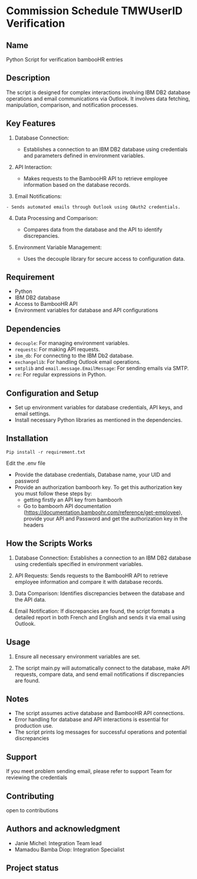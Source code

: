 # Commission Schedule TMWUserID Verification

## Name
Python Script for verification bambooHR entries

## Description
The script is designed for complex interactions involving IBM DB2 database operations and email communications via Outlook. It involves data fetching, manipulation, comparison, and notification processes.

## Key Features 

1. Database Connection:

    - Establishes a connection to an IBM DB2 database using credentials and parameters defined in environment variables.

2.  API Interaction:

    - Makes requests to the BambooHR API to retrieve employee information based on the database records.

3.   Email Notifications: 

    - Sends automated emails through Outlook using OAuth2 credentials.

4.  Data Processing and Comparison: 
 
    - Compares data from the database and the API to identify discrepancies.

5.  Environment Variable Management: 

    - Uses the decouple library for secure access to configuration data.

## Requirement
- Python
- IBM DB2 database
- Access to BambooHR API
- Environment variables for database and API configurations

## Dependencies 

- `decouple`: For managing environment variables.
- `requests`: For making API requests.
- `ibm_db`: For connecting to the IBM Db2 database.
- `exchangelib`: For handling Outlook email operations.
- `smtplib` and `email.message.EmailMessage`: For sending emails via SMTP.
- `re`: For regular expressions in Python.

## Configuration and Setup

- Set up environment variables for database credentials, API keys, and email settings.
- Install necessary Python libraries as mentioned in the dependencies.

## Installation
```
Pip install -r requirement.txt

```
Edit the .env file
-  Provide the database credentials, Database name, your UID and password
-  Provide an authorization bamboorh key. To get this authorization key you must follow these steps by:
    - getting firstly an API key from bamboorh
    - Go to bamboorh API documentation (https://documentation.bamboohr.com/reference/get-employee), provide your API and Password and get the authorization key in the headers

## How the Scripts Works

1. Database Connection: Establishes a connection to an IBM DB2 database using credentials specified in environment variables.

2. API Requests: Sends requests to the BambooHR API to retrieve employee information and compare it with database records.

3. Data Comparison: Identifies discrepancies between the database and the API data.

4. Email Notification: If discrepancies are found, the script formats a detailed report in both French and English and sends it via email using Outlook.

## Usage

1. Ensure all necessary environment variables are set.

3. The script main.py will automatically connect to the database, make API requests, compare data, and send email notifications if discrepancies are found.

## Notes

- The script assumes active database and BambooHR API connections.
- Error handling for database and API interactions is essential for production use.
- The script prints log messages for successful operations and potential discrepancies

## Support
If you meet problem sending email, please refer to support Team for reviewing the credentials

## Contributing
open to contributions 

## Authors and acknowledgment
- Janie Michel: Integration Team lead
- Mamadou Bamba Diop: Integration Specialist


## Project status

